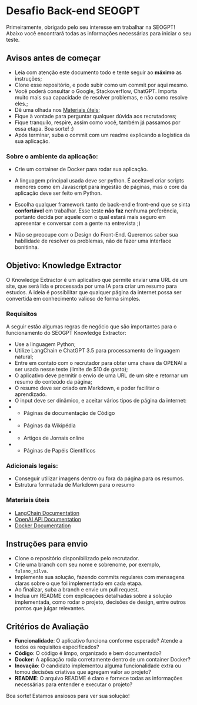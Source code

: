 # Desafio Back-end SEOGPT

Primeiramente, obrigado pelo seu interesse em trabalhar na SEOGPT!
Abaixo você encontrará todas as informações necessárias para iniciar o seu teste.

## Avisos antes de começar

- Leia com atenção este documento todo e tente seguir ao **máximo** as instruções;
- Clone esse repositório, e pode subir como um commit por aqui mesmo.
- Você poderá consultar o Google, Stackoverflow, ChatGPT. Importa muito mais sua capacidade de resolver problemas, e não como resolve eles.;
- Dê uma olhada nos [Materiais úteis](#materiais-úteis);
- Fique à vontade para perguntar qualquer dúvida aos recrutadores;
- Fique tranquilo, respire, assim como você, também já passamos por essa etapa. Boa sorte! :)
- Após terminar, suba o commit com um readme explicando a logística da sua aplicação.

### Sobre o ambiente da aplicação:

- Crie um container de Docker para rodar sua aplicação.

- A linguagem principal usada deve ser python. É aceítavel criar scripts menores como em Javascript para ingestão de páginas, mas o core da aplicação deve ser feito em Python.

- Escolha qualquer framework tanto de back-end e front-end que se sinta **confortável** em trabalhar. Esse teste **não faz** nenhuma preferência,
  portanto decida por aquele com o qual estará mais seguro em apresentar e conversar com a gente na entrevista ;)

- Não se preocupe com o Design do Front-End. Queremos saber sua habilidade de resolver os problemas, não de fazer uma interface bonitinha.

## Objetivo: Knowledge Extractor

O Knowledge Extractor é um aplicativo que permite enviar uma URL de um site, que será lida e processada por uma IA para criar um resumo para estudos. A ideia é possibilitar que qualquer página da internet possa ser convertida em conhecimento valioso de forma simples.

### Requisitos

A seguir estão algumas regras de negócio que são importantes para o funcionamento do SEOGPT Knowledge Extractor:

- Use a linguagem Python;
- Utilize LangChain e ChatGPT 3.5 para processamento de linguagem natural;
- Entre em contato com o recrutador para obter uma chave da OPENAI a ser usada nesse teste (limite de $10 de gasto);
- O aplicativo deve permitir o envio de uma URL de um site e retornar um resumo do conteúdo da página;
- O resumo deve ser criado em Markdown, e poder facilitar o aprendizado.
- O input deve ser dinâmico, e aceitar vários tipos de página da internet:
- - Páginas de documentação de Código
- - Páginas da Wikipédia
- - Artigos de Jornais online
- - Páginas de Papéis Científicos

### Adicionais legais:

- Conseguir utilizar imagens dentro ou fora da página para os resumos.
- Estrutura formatada de Markdown para o resumo

### Materiais úteis

- [LangChain Documentation](https://langchain.readthedocs.io/en/latest/)
- [OpenAI API Documentation](https://beta.openai.com/docs/)
- [Docker Documentation](https://docs.docker.com/)

## Instruções para envio

- Clone o repositório disponibilizado pelo recrutador.
- Crie uma branch com seu nome e sobrenome, por exemplo, `fulano_silva`.
- Implemente sua solução, fazendo commits regulares com mensagens claras sobre o que foi implementado em cada etapa.
- Ao finalizar, suba a branch e envie um pull request.
- Inclua um README com explicações detalhadas sobre a solução implementada, como rodar o projeto, decisões de design, entre outros pontos que julgar relevantes.

## Critérios de Avaliação

- **Funcionalidade**: O aplicativo funciona conforme esperado? Atende a todos os requisitos especificados?
- **Código**: O código é limpo, organizado e bem documentado?
- **Docker**: A aplicação roda corretamente dentro de um container Docker?
- **Inovação**: O candidato implementou alguma funcionalidade extra ou tomou decisões criativas que agregam valor ao projeto?
- **README**: O arquivo README é claro e fornece todas as informações necessárias para entender e executar o projeto?

Boa sorte! Estamos ansiosos para ver sua solução!

